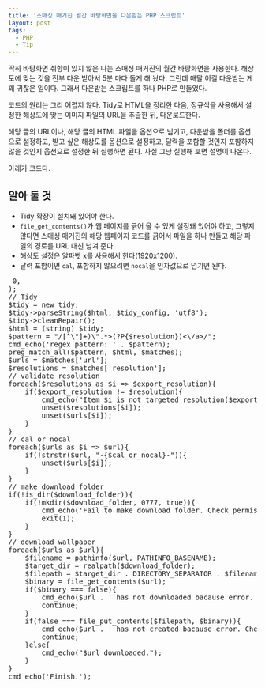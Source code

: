 ```yaml
---
title: '스매싱 매거진 월간 바탕화면을 다운받는 PHP 스크립트'
layout: post
tags:
  - PHP
  - Tip
---
```


딱히 바탕화면 취향이 있지 않은 나는 스매싱 매거진의 월간 바탕화면을 사용한다. 해상도에 맞는 것을 전부 다운 받아서 5분 마다 돌게 해 놨다. 그런데 매달 이걸 다운받는 게 꽤 귀찮은 일이다. 그래서 다운받는 스크립트를 하나 PHP로 만들었다. 

코드의 원리는 그리 어렵지 않다. Tidy로 HTML을 정리한 다음, 정규식을 사용해서 설정한 해상도에 맞는 이미지 파일의 URL을 추출한 뒤, 다운로드한다.

해당 글의 URL이나, 해당 글의 HTML 파일을 옵션으로 넘기고, 다운받을 폴더를 옵션으로 설정하고, 받고 싶은 해상도를 옵션으로 설정하고, 달력을 포함할 것인지 포함하지 않을 것인지 옵션으로 설정한 뒤 실행하면 된다. 사실 그냥 실행해 보면 설명이 나온다.

아래가 코드다.

## 알아 둘 것

- Tidy 확장이 설치돼 있어야 한다. 
- `file_get_contents()`가 웹 페이지를 긁어 올 수 있게 설정돼 있어야 하고, 그렇지 않다면 스매싱 매거진의 해당 웹페이지 코드를 긁어서 파일을 하나 만들고 해당 파일의 경로를 URL 대신 넘겨 준다.
- 해상도 설정은 알파벳 x를 사용해서 한다(1920x1200). 
- 달력 포함이면 `cal`, 포함하지 않으려면 `nocal`을 인자값으로 넘기면 된다.

<pre>
<?php
/**
 * Author: An, Hyeong-woo
 * Email: mytory@gmail.com
 * Blog: http://mytory.net
 * Description: See detail on help message. You can see by running this script without args.
 * Dependencies: Tidy extension.
 */
function cmd_echo($str){
    echo $str . PHP_EOL;
}
if($argc != 5){
    cmd_echo("SYNOPSIS:");
    cmd_echo("\tphp $argv[0] [url or filepath] [downlaod_folder] [resolution] [cal or nocal]");
    cmd_echo("EXAMPLE:");
    cmd_echo("\tphp $argv[0] https://www.smashingmagazine.com/2016/04/desktop-wallpaper-calendars-may-2016/ ~/Downloads/wallpaer/ 1920x1200 cal");
    cmd_echo("\t(You must use alphabet 'x' for resolution.)");
    cmd_echo("\tphp $argv[0] https://www.smashingmagazine.com/2016/04/desktop-wallpaper-calendars-may-2016/ ~/Downloads/wallpaer/ 1920x1200 nocal");
    cmd_echo("\t(If you specify nocal, download wallpaper without calender.)");
    exit(1);
}
$url = $argv[1];
$download_folder = $argv[2];
$resolution = str_replace('x', '×', $argv[3]);
$cal_or_nocal = $argv[4];
if(is_file('./smashing_test_html.html')){
    cmd_echo('Using test file ./smashing_test_html.html.');
    $html = file_get_contents('./smashing_test_html.html');
} else {
    $html = file_get_contents($url);
}
if(!$html){
    cmd_echo("Is URL corrupted? Cannot open URL.");
    exit(1);
}
$tidy_config = array(
   'wrap' => 0,
);
// Tidy
$tidy = new tidy;
$tidy->parseString($html, $tidy_config, 'utf8');
$tidy->cleanRepair();
$html = (string) $tidy;
$pattern = "/<a.* href=\"(?P<url>[^\"]+)\".*>(?P<resolution>{$resolution})<\/a>/";
cmd_echo('regex pattern: ' . $pattern);
preg_match_all($pattern, $html, $matches);
$urls = $matches['url'];
$resolutions = $matches['resolution'];
// validate resolution
foreach($resolutions as $i => $export_resolution){
    if($export_resolution != $resolution){
        cmd_echo("Item $i is not targeted resolution($export_resolution). So removed.");
        unset($resolutions[$i]);
        unset($urls[$i]);
    }
}
// cal or nocal
foreach($urls as $i => $url){
    if(!strstr($url, "-{$cal_or_nocal}-")){
        unset($urls[$i]);
    }
}
// make download folder
if(!is_dir($download_folder)){
    if(!mkdir($download_folder, 0777, true)){
        cmd_echo('Fail to make download folder. Check permission: ' . $download_folder);
        exit(1);
    }
}
// download wallpaper
foreach($urls as $url){
    $filename = pathinfo($url, PATHINFO_BASENAME);
    $target_dir = realpath($download_folder);
    $filepath = $target_dir . DIRECTORY_SEPARATOR . $filename;
    $binary = file_get_contents($url);
    if($binary === false){
        cmd_echo($url . ' has not downloaded bacause error. Check url or network status.');
        continue;
    }
    if(false === file_put_contents($filepath, $binary)){
        cmd_echo($url . ' has not created bacause error. Check directory permission.');
        continue;
    }else{
        cmd_echo("$url downloaded.");
    }
}
cmd_echo('Finish.');
</pre>